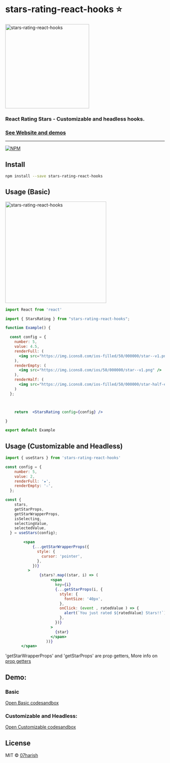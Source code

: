 # stars-rating-react-hooks ⭐️
<img width="265" alt="stars-rating-react-hooks" src="https://user-images.githubusercontent.com/27046938/111029678-f390b180-8423-11eb-9497-e8ab2e797686.png">

### React Rating Stars - Customizable and headless hooks.

### [See Website and demos](https://stars-rating-react-hooks.netlify.app/)

***
[![NPM](https://img.shields.io/npm/v/stars-rating-react-hooks.svg)](https://www.npmjs.com/package/stars-rating-react-hooks)

## Install

```bash
npm install --save stars-rating-react-hooks
```

## Usage (Basic)

<img width="319" alt="stars-rating-react-hooks" src="https://user-images.githubusercontent.com/27046938/111029635-bd533200-8423-11eb-9160-6acc095ec140.png">

```jsx
import React from 'react'

import { StarsRating } from "stars-rating-react-hooks";

function Example() {

  const config = {
    number: 5,
    value: 4.5,
    renderFull: (
      <img src="https://img.icons8.com/ios-filled/50/000000/star--v1.png" />
    ),
    renderEmpty: (
      <img src="https://img.icons8.com/ios/50/000000/star--v1.png" />
    ),
    renderHalf: (
      <img src="https://img.icons8.com/ios-filled/50/000000/star-half-empty.png" />
    )
  };



    return  <StarsRating config={config} />

}

export default Example

```
## Usage (Customizable and Headless)


```jsx
import { useStars } from 'stars-rating-react-hooks'

const config = {
    number: 5,
    value: 2,
    renderFull: '★',
    renderEmpty: '☆',
  };

const {
    stars,
    getStarProps,
    getStarWrapperProps,
    isSelecting,
    selectingValue,
    selectedValue,
  } = useStars(config);

        <span
            {...getStarWrapperProps({
              style: {
                cursor: 'pointer',
              },
            })}
          >
               {stars?.map((star, i) => (
                    <span
                      key={i}
                      {...getStarProps(i, {
                        style: {
                          fontSize: '40px',
                        },
                        onClick: (event , ratedValue ) => {
                          alert(`You just rated ${ratedValue} Stars!!`);
                        },
                      })}
                    >
                      {star}
                    </span>
                  ))}
       </span>
```

'getStarWrapperProps' and 'getStarProps' are prop getters, More info on [prop getters](https://kentcdodds.com/blog/how-to-give-rendering-control-to-users-with-prop-getters)

## Demo:

### Basic
[Open Basic codesandbox](https://codesandbox.io/s/stars-rating-react-hooks-c936v?file=/src/App.js)

### Customizable and Headless:

[Open Customizable codesandbox](
https://codesandbox.io/s/stars-rating-react-hooksadvanced-7xnuw?file=/src/App.js)


## License

MIT © [07harish](https://github.com/07harish)
